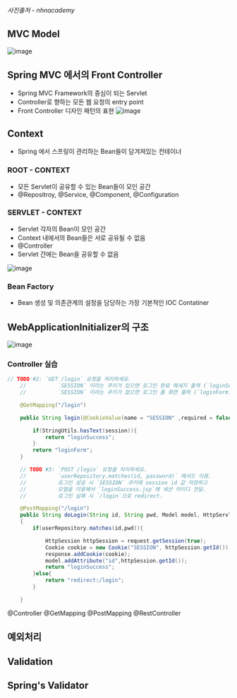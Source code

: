 ###### 사진출처 - nhnacademy

## MVC Model
![image](https://user-images.githubusercontent.com/94053008/232352632-01f3340e-7ad0-4b06-9152-4596743e803b.png)

## Spring MVC 에서의 Front Controller
+ Spring MVC Framework의 중심이 되는 Servlet
+ Controller로 향하는 모든 웹 요청의 entry point
+ Front Controller 디자인 패턴의 표현
![image](https://user-images.githubusercontent.com/94053008/232352662-36eeae9f-02cf-497c-8853-588cb00ab5bc.png)


## Context
+ Spring 에서 스프링이 관리하는 Bean들이 담겨져있는 컨테이너

### ROOT - CONTEXT
+ 모든 Servlet이 공유할 수 있는 Bean들이 모인 공간
+ @Repositroy, @Service, @Component, @Configuration

### SERVLET - CONTEXT
+ Servlet 각자의 Bean이 모인 공간
+ Context 내에서의 Bean들은 서로 공유될 수 없음
+ @Controller
+ Servlet 간에는 Bean을 공유할 수 없음

![image](https://user-images.githubusercontent.com/94053008/232352825-55310f68-5c89-4916-8e86-1d3a8723bfd0.png)

### Bean Factory
+ Bean 생성 및 의존관계의 설정을 담당하는 가장 기본적인 IOC Contatiner


## WebApplicationInitializer의 구조



![image](https://user-images.githubusercontent.com/94053008/232403088-df85a9c1-7259-4b99-8b83-6d6493d0f408.png)


### Controller 실습

```java
// TODO #2: `GET /login` 요청을 처리하세요.
    //          `SESSION` 이라는 쿠키가 있으면 로그인 완료 메세지 출력 (`loginSuccess.jsp`).
    //          `SESSION` 이라는 쿠키가 없으면 로그인 폼 화면 출력 (`loginForm.jsp`).

    @GetMapping("/login")

    public String login(@CookieValue(name = "SESSION" ,required = false) String session) {

        if(StringUtils.hasText(session)){
            return "loginSuccess";
        }
        return "loginForm";
    }

    // TODO #3: `POST /login` 요청을 처리하세요.
    //          `userRepository.matches(id, password)` 메서드 이용.
    //          로그인 성공 시 `SESSION` 쿠키에 session id 값 저장하고
    //          모델을 이용해서 `loginSuccess.jsp`에 세션 아이디 전달.
    //          로그인 실패 시 `/login`으로 redirect.

    @PostMapping("/login")
    public String doLogin(String id, String pwd, Model model, HttpServletRequest request , HttpServletResponse response)
    {
        if(userRepository.matches(id,pwd)){

            HttpSession httpSession = request.getSession(true);
            Cookie cookie = new Cookie("SESSION", httpSession.getId());
            response.addCookie(cookie);
            model.addAttribute("id",httpSession.getId());
            return "loginSuccess";
        }else{
            return "redirect:/login";
        }

    }

```

@Controller
@GetMapping
@PostMapping
@RestController


## 예외처리

## Validation

## Spring's Validator
